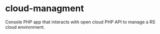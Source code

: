 cloud-managment
===============

Console PHP app that interacts with open cloud PHP API to manage a RS cloud environment. 
